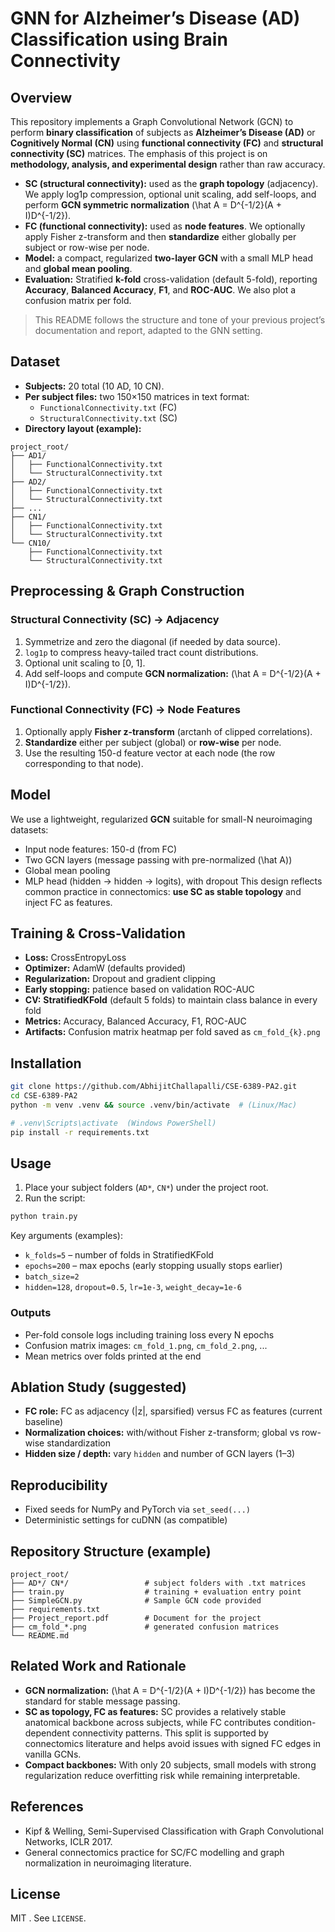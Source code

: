 # GNN for Alzheimer’s Disease (AD) Classification using Brain Connectivity

## Overview

This repository implements a Graph Convolutional Network (GCN) to perform **binary classification** of subjects as **Alzheimer’s Disease (AD)** or **Cognitively Normal (CN)** using **functional connectivity (FC)** and **structural connectivity (SC)** matrices. The emphasis of this project is on **methodology, analysis, and experimental design** rather than raw accuracy.

- **SC (structural connectivity):** used as the **graph topology** (adjacency). We apply log1p compression, optional unit scaling, add self-loops, and perform **GCN symmetric normalization** \(\hat A = D^{-1/2}(A + I)D^{-1/2}\).
- **FC (functional connectivity):** used as **node features**. We optionally apply Fisher z-transform and then **standardize** either globally per subject or row-wise per node.
- **Model:** a compact, regularized **two-layer GCN** with a small MLP head and **global mean pooling**.
- **Evaluation:** Stratified **k-fold** cross-validation (default 5-fold), reporting **Accuracy**, **Balanced Accuracy**, **F1**, and **ROC-AUC**. We also plot a confusion matrix per fold.

> This README follows the structure and tone of your previous project’s documentation and report, adapted to the GNN setting.

## Dataset

- **Subjects:** 20 total (10 AD, 10 CN).
- **Per subject files:** two 150×150 matrices in text format:
  - `FunctionalConnectivity.txt` (FC)
  - `StructuralConnectivity.txt` (SC)
- **Directory layout (example):**

```
project_root/
├── AD1/
│   ├── FunctionalConnectivity.txt
│   └── StructuralConnectivity.txt
├── AD2/
│   ├── FunctionalConnectivity.txt
│   └── StructuralConnectivity.txt
├── ...
├── CN1/
│   ├── FunctionalConnectivity.txt
│   └── StructuralConnectivity.txt
└── CN10/
    ├── FunctionalConnectivity.txt
    └── StructuralConnectivity.txt
```

## Preprocessing & Graph Construction

### Structural Connectivity (SC) → Adjacency

1. Symmetrize and zero the diagonal (if needed by data source).
2. `log1p` to compress heavy-tailed tract count distributions.
3. Optional unit scaling to [0, 1].
4. Add self-loops and compute **GCN normalization:** \(\hat A = D^{-1/2}(A + I)D^{-1/2}\).

### Functional Connectivity (FC) → Node Features

1. Optionally apply **Fisher z-transform** (arctanh of clipped correlations).
2. **Standardize** either per subject (global) or **row-wise** per node.
3. Use the resulting 150-d feature vector at each node (the row corresponding to that node).

## Model

We use a lightweight, regularized **GCN** suitable for small-N neuroimaging datasets:

- Input node features: 150-d (from FC)
- Two GCN layers (message passing with pre-normalized \(\hat A\))
- Global mean pooling
- MLP head (hidden → hidden → logits), with dropout
  This design reflects common practice in connectomics: **use SC as stable topology** and inject FC as features.

## Training & Cross-Validation

- **Loss:** CrossEntropyLoss
- **Optimizer:** AdamW (defaults provided)
- **Regularization:** Dropout and gradient clipping
- **Early stopping:** patience based on validation ROC-AUC
- **CV:** **StratifiedKFold** (default 5 folds) to maintain class balance in every fold
- **Metrics:** Accuracy, Balanced Accuracy, F1, ROC-AUC
- **Artifacts:** Confusion matrix heatmap per fold saved as `cm_fold_{k}.png`

## Installation

```bash
git clone https://github.com/AbhijitChallapalli/CSE-6389-PA2.git
cd CSE-6389-PA2
python -m venv .venv && source .venv/bin/activate  # (Linux/Mac)

# .venv\Scripts\activate  (Windows PowerShell)
pip install -r requirements.txt
```

## Usage

1. Place your subject folders (`AD*`, `CN*`) under the project root.
2. Run the script:

```bash
python train.py
```

Key arguments (examples):

- `k_folds=5` – number of folds in StratifiedKFold
- `epochs=200` – max epochs (early stopping usually stops earlier)
- `batch_size=2`
- `hidden=128`, `dropout=0.5`, `lr=1e-3`, `weight_decay=1e-6`

### Outputs

- Per-fold console logs including training loss every N epochs
- Confusion matrix images: `cm_fold_1.png`, `cm_fold_2.png`, ...
- Mean metrics over folds printed at the end

## Ablation Study (suggested)

- **FC role:** FC as adjacency (|z|, sparsified) versus FC as features (current baseline)
- **Normalization choices:** with/without Fisher z-transform; global vs row-wise standardization
- **Hidden size / depth:** vary `hidden` and number of GCN layers (1–3)

## Reproducibility

- Fixed seeds for NumPy and PyTorch via `set_seed(...)`
- Deterministic settings for cuDNN (as compatible)

## Repository Structure (example)

```
project_root/
├── AD*/ CN*/                 # subject folders with .txt matrices
├── train.py                  # training + evaluation entry point
├── SimpleGCN.py              # Sample GCN code provided
├── requirements.txt
├── Project_report.pdf        # Document for the project
├── cm_fold_*.png             # generated confusion matrices
└── README.md
```

## Related Work and Rationale

- **GCN normalization:** \(\hat A = D^{-1/2}(A + I)D^{-1/2}\) has become the standard for stable message passing.
- **SC as topology, FC as features:** SC provides a relatively stable anatomical backbone across subjects, while FC contributes condition-dependent connectivity patterns. This split is supported by connectomics literature and helps avoid issues with signed FC edges in vanilla GCNs.
- **Compact backbones:** With only 20 subjects, small models with strong regularization reduce overfitting risk while remaining interpretable.

## References

- Kipf & Welling, Semi-Supervised Classification with Graph Convolutional Networks, ICLR 2017.
- General connectomics practice for SC/FC modelling and graph normalization in neuroimaging literature.

## License

MIT . See `LICENSE`.
